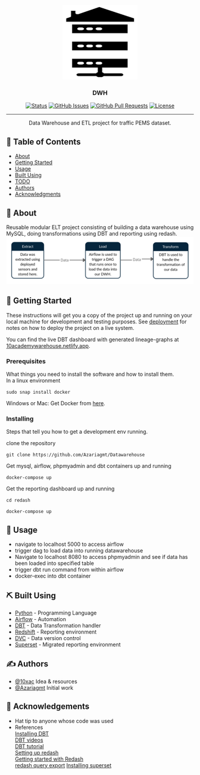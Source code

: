 <p align="center">
  <a href="" rel="noopener">
 <img width=200px height=200px src="./static/Logo.png" alt="Project logo"></a>
</p>

<h3 align="center">DWH</h3>

<div align="center">

[![Status](https://img.shields.io/badge/status-active-success.svg)]()
[![GitHub Issues](https://img.shields.io/github/issues/kylelobo/The-Documentation-Compendium.svg)](https://github.com/kylelobo/The-Documentation-Compendium/issues)
[![GitHub Pull Requests](https://img.shields.io/github/issues-pr/kylelobo/The-Documentation-Compendium.svg)](https://github.com/kylelobo/The-Documentation-Compendium/pulls)
[![License](https://img.shields.io/badge/license-MIT-blue.svg)](/LICENSE)

</div>

---

<p align="center"> Data Warehouse and ETL project for traffic PEMS dataset.
    <br> 
</p>

## 📝 Table of Contents

- [About](#about)
- [Getting Started](#getting_started)
- [Usage](#usage)
- [Built Using](#built_using)
- [TODO](./TODO.md)
- [Authors](#authors)
- [Acknowledgments](#acknowledgement)

## 🧐 About <a name = "about"></a>

Reusable modular ELT project consisting of building a data warehouse using MySQL, doing transformations using DBT and reporting using redash.
![ELT diagram](./static/ELT.png)

## 🏁 Getting Started <a name = "getting_started"></a>

These instructions will get you a copy of the project up and running on your local machine for development and testing purposes. See [deployment](#deployment) for notes on how to deploy the project on a live system.

You can find the live DBT dashboard with generated lineage-graphs at [10academywarehouse.netlify.app](https://10academywarehouse.netlify.app/#!/overview).

### Prerequisites

What things you need to install the software and how to install them.
<br>
In a linux environment
```
sudo snap install docker
```
Windows or Mac: Get Docker from [here](https://docs.docker.com/get-docker/).

### Installing

Steps that tell you how to get a development env running.

clone the repository
```
git clone https://github.com/Azariagmt/Datawarehouse
```
Get mysql, airflow, phpmyadmin and dbt containers up and running
```
docker-compose up
```
Get the reporting dashboard up and running
```
cd redash
```
```
docker-compose up
```


<!-- 

  cd data
  dvc pull

And repeat

```
until finished
```

End with an example of getting some data out of the system or using it for a little demo.

## 🔧 Running the tests <a name = "tests"></a>

Explain how to run the automated tests for this system.

### Break down into end to end tests

Explain what these tests test and why

```
Give an example
```

### And coding style tests

Explain what these tests test and why

```
Give an example
``` -->

## 🎈 Usage <a name="usage"></a>

* navigate to localhost 5000 to access airflow
* trigger dag to load data into running datawarehouse
* Navigate to localhost 8080 to access phpmyadmin and see if data has been loaded into specified table
* trigger dbt run command from within airflow
* docker-exec into dbt container


## ⛏️ Built Using <a name = "built_using"></a>

- [Python](https://www.python.org/) - Programming Language
- [Airflow](https://airflow.apache.org/) - Automation
- [DBT](https://www.getdbt.com/) - Data Transformation handler
- [Redshift](https://redash.io/) - Reporting environment
- [DVC](https://dvc.org/) - Data version control
- [Superset](https://superset.apache.org/) - Migrated reporting environment

## ✍️ Authors <a name = "authors"></a>
- [@10xac](https://github.com/10xac) Idea & resources
- [@Azariagmt](https://github.com/Azariagmt) Initial work

## 🎉 Acknowledgements <a name = "acknowledgement"></a>

- Hat tip to anyone whose code was used
- References  
[Installing DBT](https://docs.getdbt.com/dbt-cli/installation/#pip)  
[DBT videos](https://www.youtube.com/playlist?list=PLy4OcwImJzBLJzLYxpxaPUmCWp8j1esvT)  
[DBT tutorial](https://www.startdataengineering.com/post/dbt-data-build-tool-tutorial/)  
[Setting up redash](https://medium.com/@ikishan/creating-a-new-age-dashboard-with-self-hosted-open-source-redash-41e91434390)  
[Getting started with Redash](https://www.youtube.com/watch?v=Yn3_QDk2qQM&t=10s)  
[redash query export](https://gist.github.com/arikfr/598590356c4da18be976)
[Installing superset](https://superset.apache.org/docs/installation/installing-superset-using-docker-compose)
[](https://stackoverflow.com/q/49194719/13011799)